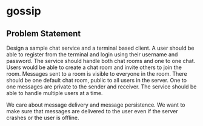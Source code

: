 # gossip

## Problem Statement
Design a sample chat service and a terminal based client. A user should be
able to register from the terminal and login using their username and password.
The service should handle both chat rooms and one to one chat. Users would be 
able to create a chat room and invite others to join the room. Messages sent to 
a room is visible to everyone in the room. There should be one default chat room,
public to all users in the server. One to one messages are private to the sender
and receiver. The service should be able to handle multiple users at a time.

We care about message delivery and message persistence. We want to make sure that
messages are delivered to the user even if the server crashes or the user is
offline.


